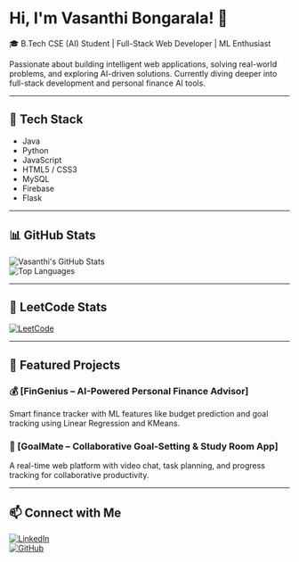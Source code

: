 # Hi, I'm Vasanthi Bongarala! 👋  
🎓 B.Tech CSE (AI) Student | Full-Stack Web Developer | ML Enthusiast  

Passionate about building intelligent web applications, solving real-world problems, and exploring AI-driven solutions. Currently diving deeper into full-stack development and personal finance AI tools.

---

## 🚀 Tech Stack  
- Java  
- Python  
- JavaScript  
- HTML5 / CSS3  
- MySQL  
- Firebase  
- Flask  

---

## 📊 GitHub Stats  
![Vasanthi's GitHub Stats](https://github-readme-stats.vercel.app/api?username=vasanthi2005&show_icons=true&theme=radical)  
![Top Languages](https://github-readme-stats.vercel.app/api/top-langs/?username=vasanthi2005&layout=compact&theme=radical)

---

## 🧠 LeetCode Stats  
[![LeetCode]([https://leetcard.jacoblin.cool/vasanthi2005?theme=dark&font=Baloo)](https://leetcode.com/vasanthi2005/](https://leetcode.com/u/vasanthi_bongarala/))

---

## 📌 Featured Projects  

### 💰 [FinGenius – AI-Powered Personal Finance Advisor]
Smart finance tracker with ML features like budget prediction and goal tracking using Linear Regression and KMeans.
  

### 📅 [GoalMate – Collaborative Goal-Setting & Study Room App]
A real-time web platform with video chat, task planning, and progress tracking for collaborative productivity.



---

## 📫 Connect with Me  
[![LinkedIn](https://img.shields.io/badge/LinkedIn-0A66C2?style=for-the-badge&logo=linkedin&logoColor=white)](http://linkedin.com/in/vasanthi-bongarala-a76941288)  
[![GitHub](https://img.shields.io/badge/GitHub-181717?style=for-the-badge&logo=github&logoColor=white)](https://github.com/vasanthi2005)

